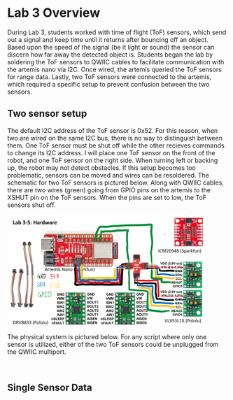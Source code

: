 # Lab 3 Overview
During Lab 3, students worked with time of flight (ToF) sensors, which send out a signal and keep time until it returns after bouncing off an object. Based upon the speed of the signal (be it light or sound) the sensor can discern how far away the detected object is. Students began the lab by soldering the ToF sensors to QWIIC cables to facilitate communication with the artemis nano via I2C. Once wired, the artemis queried the ToF sensors for range data. Lastly, two ToF sensors were connected to the artemis, which required a specific setup to prevent confusion between the two sensors.

## Two sensor setup 
The default I2C address of the ToF sensor is 0x52. For this reason, when two are wired on the same I2C bus, there is no way to distinguish between them. One ToF sensor must be shut off while the other recieves commands to change its I2C address. I will place one ToF sensor on the front of the robot, and one ToF sensor on the right side. When turning left or backing up, the robot may not detect obstacles. If this setup becomes too problematic, sensors can be moved and wires can be resoldered. The schematic for two ToF sensors is pictured below. Along with QWIIC cables, there are two wires (green) going from GPIO pins on the artemis to the XSHUT pin on the ToF sensors. When the pins are set to low, the ToF sensors shut off. 

<img src="schematic.PNG" class="img-responsive" alt="" width= 450>

The physical system is pictured below. For any script where only one sensor is utilized, either of the two ToF sensors could be unplugged from the QWIIC multiport. 

<img src="wiring.JPEG" class="img-responsive" alt="" width= 450>

## Single Sensor Data

